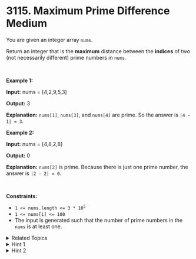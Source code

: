 
# 3115. Maximum Prime Difference<br> Medium

<p>You are given an integer array <code>nums</code>.</p>

<p>Return an integer that is the <strong>maximum</strong> distance between the <strong>indices</strong> of two (not necessarily different) prime numbers in <code>nums</code><em>.</em></p>

<p>&nbsp;</p>
<p><strong class="example">Example 1:</strong></p>

<div class="example-block">
<p><strong>Input:</strong> <span class="example-io">nums = [4,2,9,5,3]</span></p>

<p><strong>Output:</strong> <span class="example-io">3</span></p>

<p><strong>Explanation:</strong> <code>nums[1]</code>, <code>nums[3]</code>, and <code>nums[4]</code> are prime. So the answer is <code>|4 - 1| = 3</code>.</p>
</div>

<p><strong class="example">Example 2:</strong></p>

<div class="example-block">
<p><strong>Input:</strong> <span class="example-io">nums = [4,8,2,8]</span></p>

<p><strong>Output:</strong> <span class="example-io">0</span></p>

<p><strong>Explanation:</strong> <code>nums[2]</code> is prime. Because there is just one prime number, the answer is <code>|2 - 2| = 0</code>.</p>
</div>

<p>&nbsp;</p>
<p><strong>Constraints:</strong></p>

<ul>
	<li><code>1 &lt;= nums.length &lt;= 3 * 10<sup>5</sup></code></li>
	<li><code>1 &lt;= nums[i] &lt;= 100</code></li>
	<li>The input is generated such that the number of prime numbers in the <code>nums</code> is at least one.</li>
</ul>


<details>

<summary> Related Topics </summary>

-	`Array`
-	`Math`
-	`Number Theory`

</details>


<details>
<summary> Hint 1 </summary>
Find all prime numbers in the <code>nums</code>.
</details>

<details>
<summary> Hint 2 </summary>
Find the first and the last prime number in the <code>nums</code>.
</details>